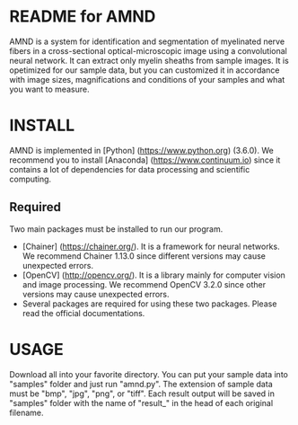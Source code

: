 README for AMND
===
AMND is a system for identification and segmentation of myelinated nerve fibers in a cross-sectional optical-microscopic image using a convolutional neural network. It can extract only myelin sheaths from sample images. It is opetimized for our sample data, but you can customized it in accordance with image sizes, magnifications and conditions of your samples and what you want to measure.

INSTALL
===
AMND is implemented in [Python] (https://www.python.org) (3.6.0). We recommend you to install [Anaconda] (https://www.continuum.io) since it contains a lot of dependencies for data processing and scientific computing.

Required
---
Two main packages must be installed to run our program. 
* [Chainer] (https://chainer.org/). It is a framework for neural networks. We recommend Chainer 1.13.0 since different versions may cause unexpected errors.
* [OpenCV] (http://opencv.org/). It is a library mainly for computer vision and image processing. We recommend OpenCV 3.2.0 since other versions may cause unexpected errors.
* Several packages are required for using these two packages. Please read the official documentations.

USAGE
===
Download all into your favorite directory. You can put your sample data into "samples" folder and just run "amnd.py". The extension of sample data must be "bmp", "jpg", "png", or "tiff". Each result output will be saved in "samples" folder with the name of "result_" in the head of each original filename. 
